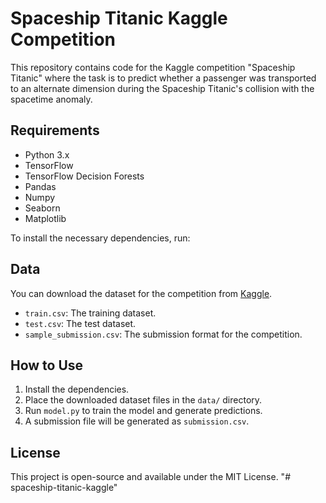 # Spaceship Titanic Kaggle Competition

This repository contains code for the Kaggle competition "Spaceship Titanic" where the task is to predict whether a passenger was transported to an alternate dimension during the Spaceship Titanic's collision with the spacetime anomaly.

## Requirements
- Python 3.x
- TensorFlow
- TensorFlow Decision Forests
- Pandas
- Numpy
- Seaborn
- Matplotlib

To install the necessary dependencies, run:

## Data
You can download the dataset for the competition from [Kaggle](https://www.kaggle.com/competitions/spaceship-titanic/data).

- `train.csv`: The training dataset.
- `test.csv`: The test dataset.
- `sample_submission.csv`: The submission format for the competition.

## How to Use
1. Install the dependencies.
2. Place the downloaded dataset files in the `data/` directory.
3. Run `model.py` to train the model and generate predictions.
4. A submission file will be generated as `submission.csv`.

## License
This project is open-source and available under the MIT License.
"# spaceship-titanic-kaggle" 
